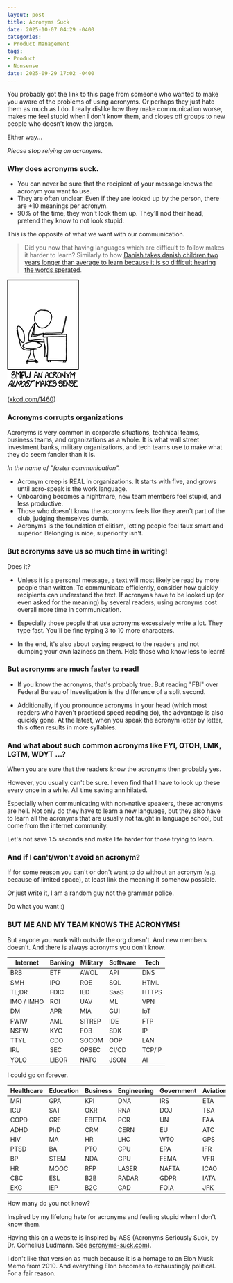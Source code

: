 ```yaml
---
layout: post
title: Acronyms Suck
date: 2025-10-07 04:29 -0400
categories:
- Product Management
tags:
- Product
- Nonsense
date: 2025-09-29 17:02 -0400
---
```


You probably got the link to this page from someone who wanted to make you aware of the problems of using acronyms.
Or perhaps they just hate them as much as I do. I really dislike how they make communication worse, makes me feel stupid when I don't know them, and closes off groups to new people who doesn't know the jargon.

Either way...

*Please stop relying on acronyms.*

### Why does acronyms suck.

- You can never be sure that the recipient of your message knows the acronym you want to use.
- They are often unclear. Even if they are looked up by the person, there are +10 meanings per acronym.
- 90% of the time, they won't look them up. They'll nod their head, pretend they know to not look stupid.

This is the opposite of what we want with our communication.

> Did you now that having languages which are difficult to follow makes it harder to learn? Similarly to how [Danish takes danish children two years longer than average to learn because it is so difficult hearing the words sperated](https://theconversation.com/danish-children-struggle-to-learn-their-vowel-filled-language-and-this-changes-how-adult-danes-interact-161143).

![Image description](/assets/images/article/smfw.png)

([xkcd.com/1460](https://xkcd.com/1460))

### Acronyms corrupts organizations

Acronyms is very common in corporate situations, technical teams, business teams, and organizations as a whole.
It is what wall street investment banks, military organizations, and tech teams use to make what they do seem fancier than it is.

*In the name of "faster communication".*

- Acronym creep is REAL in organizations. It starts with five, and grows until acro-speak is the work language.
- Onboarding becomes a nightmare, new team members feel stupid, and less productive.
- Those who doesn't know the accronyms feels like they aren't part of the club, judging themselves dumb.
- Acronyms is the foundation of elitism, letting people feel faux smart and superior. Belonging is nice, superiority isn't.

### But acronyms save us so much time in writing!

Does it?

- Unless it is a personal message, a text will most likely be read by more people than written. To communicate efficiently, consider how quickly recipients can understand the text. If acronyms have to be looked up (or even asked for the meaning) by several readers, using acronyms cost overall more time in communication.

- Especially those people that use acronyms excessively write a lot. They type fast. You'll be fine typing 3 to 10 more characters.

- In the end, it's also about paying respect to the readers and not dumping your own laziness on them. Help those who know less to learn!


### But acronyms are much faster to read!

- If you know the acronyms, that's probably true. But reading "FBI" over Federal Bureau of Investigation is the difference of a split second.

- Additionally, if you pronounce acronyms in your head (which most readers who haven't practiced speed reading do), the advantage is also quickly gone. At the latest, when you speak the acronym letter by letter, this often results in more syllables.


### And what about such common acronyms like FYI, OTOH, LMK, LGTM, WDYT …?

When you are sure that the readers know the acronyms then probably yes.

However, you usually can't be sure. I even find that I have to look up these every once in a while. All time saving annihilated.

Especially when communicating with non-native speakers, these acronyms are hell. Not only do they have to learn a new language, but they also have to learn all the acronyms that are usually not taught in language school, but come from the internet community. 

Let's not save 1.5 seconds and make life harder for those trying to learn.


### And if I can't/won't avoid an acronym?

If for some reason you can't or don't want to do without an acronym (e.g. because of limited space), at least link the meaning if somehow possible.

Or just write it, I am a random guy not the grammar police.

Do what you want :) 

### BUT ME AND MY TEAM KNOWS THE ACRONYMS!

But anyone you work with outside the org doesn't. And new members doesn't. 
And there is always acronyms you don't know.

| Internet   | Banking | Military | Software           | Tech         |
| ---------- | ------- | -------- | ------------------ | ------------ |
| BRB        | ETF     | AWOL     | API                | DNS          |
| SMH        | IPO     | ROE      | SQL                | HTML         |
| TL;DR      | FDIC    | IED      | SaaS               | HTTPS        |
| IMO / IMHO | ROI     | UAV      | ML                 | VPN          |
| DM         | APR     | MIA      | GUI                | IoT          |
| FWIW       | AML     | SITREP   | IDE                | FTP          |
| NSFW       | KYC     | FOB      | SDK                | IP           |
| TTYL       | CDO     | SOCOM    | OOP                | LAN          |
| IRL        | SEC     | OPSEC    | CI/CD              | TCP/IP       |
| YOLO       | LIBOR   | NATO     | JSON               | AI           |

I could go on forever.

| Healthcare      | Education | Business | Engineering | Government | Aviation |
| --------------- | --------- | -------- | ----------- | ---------- | -------- |
| MRI             | GPA       | KPI      | DNA         | IRS        | ETA      |
| ICU             | SAT       | OKR      | RNA         | DOJ        | TSA      |
| COPD            | GRE       | EBITDA   | PCR         | UN         | FAA      |
| ADHD            | PhD       | CRM      | CERN        | EU         | ATC      |
| HIV             | MA        | HR       | LHC         | WTO        | GPS      |
| PTSD            | BA        | PTO      | CPU         | EPA        | IFR      |
| BP              | STEM      | NDA      | GPU         | FEMA       | VFR      |
| HR | MOOC      | RFP      | LASER       | NAFTA      | ICAO     |
| CBC             | ESL       | B2B      | RADAR       | GDPR       | IATA     |
| EKG             | IEP       | B2C      | CAD         | FOIA       | JFK      |

How many do you not know?







Inspired by my lifelong hate for acronyms and feeling stupid when I don't know them.

Having this on a website is inspired by ASS (Acronyms Seriously Suck, by Dr. Cornelius Ludmann. See [acronyms-suck.com](https://acronyms-suck.com/)).

I don't like that version as much because it is a homage to an Elon Musk Memo from 2010. And everything Elon becomes to exhaustingly political. For a fair reason.
